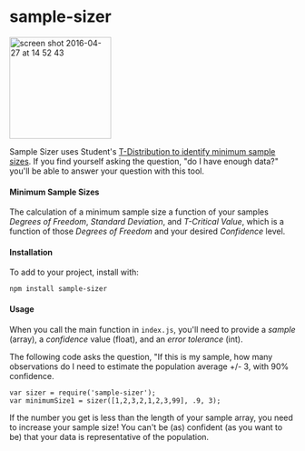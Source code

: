 # sample-sizer
<img width="179" alt="screen shot 2016-04-27 at 14 52 43" src="https://cloud.githubusercontent.com/assets/8107614/14864457/f15aeb38-0c87-11e6-97ec-e635e546ee64.png">

Sample Sizer uses Student's [T-Distribution to identify minimum sample sizes](http://www.itl.nist.gov/div898/handbook/prc/section2/prc222.htm). If you find yourself asking the question, "do I have enough data?" you'll be able to answer your question with this tool.


#### Minimum Sample Sizes
The calculation of a minimum sample size a function of your samples _Degrees of Freedom_, _Standard Deviation_, and _T-Critical Value_, which is a function of those _Degrees of Freedom_ and your desired _Confidence_ level.  

#### Installation
To add to your project, install with:

`npm install sample-sizer`

#### Usage
When you call the main function in `index.js`, you'll need to provide a _sample_ (array), a _confidence_ value (float), and an _error tolerance_ (int). 

The following code asks the question, "If this is my sample, how many observations do I need to estimate the population average +/- 3, with 90% confidence.
```
var sizer = require('sample-sizer');
var minimumSize1 = sizer([1,2,3,2,1,2,3,99], .9, 3);
```

If the number you get is less than the length of your sample array, you need to increase your sample size! You can't be (as) confident (as you want to be) that your data is representative of the population.
